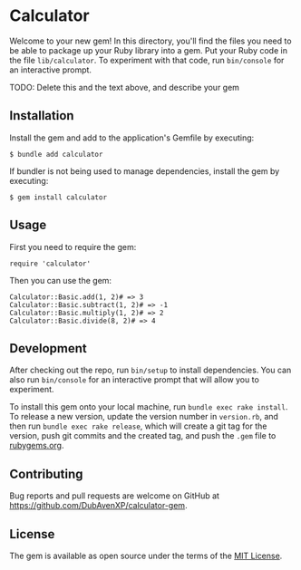 # Calculator

Welcome to your new gem! In this directory, you'll find the files you need to be able to package up your Ruby library into a gem. Put your Ruby code in the file `lib/calculator`. To experiment with that code, run `bin/console` for an interactive prompt.

TODO: Delete this and the text above, and describe your gem

## Installation

Install the gem and add to the application's Gemfile by executing:

    $ bundle add calculator

If bundler is not being used to manage dependencies, install the gem by executing:

    $ gem install calculator

## Usage

First you need to require the gem:

    require 'calculator'

Then you can use the gem:

    Calculator::Basic.add(1, 2)# => 3
    Calculator::Basic.subtract(1, 2)# => -1
    Calculator::Basic.multiply(1, 2)# => 2
    Calculator::Basic.divide(8, 2)# => 4


## Development

After checking out the repo, run `bin/setup` to install dependencies. You can also run `bin/console` for an interactive prompt that will allow you to experiment.

To install this gem onto your local machine, run `bundle exec rake install`. To release a new version, update the version number in `version.rb`, and then run `bundle exec rake release`, which will create a git tag for the version, push git commits and the created tag, and push the `.gem` file to [rubygems.org](https://rubygems.org).

## Contributing

Bug reports and pull requests are welcome on GitHub at https://github.com/DubAvenXP/calculator-gem.

## License

The gem is available as open source under the terms of the [MIT License](https://opensource.org/licenses/MIT).
